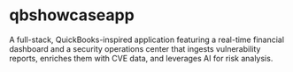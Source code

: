 # qbshowcaseapp
A full-stack, QuickBooks-inspired application featuring a real-time financial dashboard and a security operations center that ingests vulnerability reports, enriches them with CVE data, and leverages AI for risk analysis.
